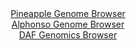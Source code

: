 <div id="Pineapple_Genome_Browser" align="center">
  <a href="https://igv.org/app/?sessionURL=blob:zZJdb5swFIb_i6VWm0T4DBCQqomkTRs1bdeklH6oQg4YYgVsZjuQNMp_31m1aTer1FxsmsSFOTL4fR8_O9QSISlnKES2brm6ZSENySXv5rhuKnKNayJRWOBKEg0JUhBBWEZQuEMFlgrHsyl8uVSqkaFhUNX0asxKrktHxzV.5Qx3Us94bYx4VeEFF1hxIY2hwC03aNn2OrLATaPD2Y7uGjlW2MBVs.RMcqMhrEw7.F_6a5SWhPGapPW6UvQtQAp5IGOuF_hLlMyjLCNSXpLtJD.JLifRvXMWP517o6f45iKJveR4TkuG1VqQk6tumhf5ffRQLpPzI3t87V6TYf.hOLKHcXz6eOScHp9tGiqIPLF8a.AEnmm7AIeynGz.p97w0AO7J6cxNK624laNB7eXi6uVf7eB4t3DGOZBOXmn_V5DFc_WYATKlsIPLVNzTE9zba_3Y2kNNNMMgJHgFIXPLxpSAmcr2P68Q2rbgDdIkm_rN4U0xEVOBAp7gWn6VhDYbt_vm0Fg7bUdWovq7wEex7PAN.3Itr20oJUCqfNUskbqmDG9zQq9fD2Q6NSkQE562I26i6YFlpMNtu.dr6O77kb037UJjn.7SCj7kVT_xL.PBNHV4lDpHrfdDLQb2rNpYgsfVmwzOu.vNqsr6.Zi9UdEHhQ.DE_BRY0V7IcJvP60rsWCYqZg0FJJF7SiapsASd6h0LIdkBdlvOJgIxLl4pOpmZrlmp9_S.rsX_bfAQ--">Pineapple Genome Browser</a>
</div>
<div id="Alphonso_Genome_Browser" align="center">
  <a href="https://igv.org/app/?sessionURL=blob:zZNRT9swFIX_iyXQJqWJnbQJiYSmtrSstFBEF7qBUOQkTmpIbNd2GqDqf59hm_bCJPqwaZIf7Cvb95zjz1uwIVJRzkAEXBv1bISABdSKtwtci4pc4JooEBW4UsQCkhREEpYREG1BgZXG8dXMnFxpLVTkOFSLTo1ZyW3l2bjGz5zhVtkZr50hryqccok1l8oZSLzhDi03nZakWAjb9PbsnpNjjR1ciRVnijuCsDJpzX3Jr1JSEsZrktRNpemrgMToMRpzu8Cf.stFP8uIUlPyNMmP.9NJ_9obxTen_vAmnn9exv7ycEFLhnUjybEkja_C08nluj8qZdx4bXiWPnZn4xweeCeHo0dBJVHHKEBHXujDMDTBUJaTx__Jsxl0T9_.6P5reB4K__yyvcHXwWBYq_N1vVD3oz_43lmg4lljOADZSgYRgpYHfavn.p2XKTqyIHxJR3IKots7C2iJswez_XYL9JMwtABF1s0rOBbgMicSRJ0QwgCFodvrBl3TBe2sLWhk9feiHcdXYQDdvuv6SUErbVDOE8WEsjFj9iYr7PJ53ywnw9zH3.bz1VhcIDQVaRZ7zeUga_gbWSIIjX_T.vX5jNH3KPon1L1HiK3TfVGD.dGX0fLE88mYqgc5c.dr6FVd.nzgDt76ZD8C2i.cgssaa7PfVMzyJ28bLClm2hQ2VNGUVlQ_LU2OvAURcj2DLch4xQ2HQJbpB2hBC_Xgx994eru73Xc-">Alphonso Genome Browser</a>
</div>


<div id="DAF_Genomics_Browser" align="center">
  <a href="https://igv.org/app/?sessionURL=blob:tZFra9swFIb_iyD9ZDu2fIsNYbhbsmbZVtrUzZZSgmofxyKW5UpyEi_kv1fzOga7MAYdSELiXN5X5zmiHQhJeY1ihC3HtxwHGUiWfL8grKngI2EgUVyQSoKBBBQgoM4AxUdUEKlIev1eV5ZKNTIeDnNSmBuoOaOZtKRrkcaUvFUl6FQTW4SRL7wme2llnOlkRYakakpeSz4kWQZSmvawgXqz3hN9fI.t.5awZm2laK.61ia0sdwqiHZL6xwOfzHyH5T1oq.S5SLp6.fQzfJxMp8lt.4kXb0NXq_Sy4tlGizPFnRTE9UKGPtdNZ9u2bLb335YNduF59Obd.e7xN2mA_fN2eTQUAFy7ITOyI0CB_voZKCKZ61GgLJSOLHjGSEeGdjzzOer6wd6BoJTFN_dG0gJkm11.t0Rqa7RoJCEx7ZnZiAuchAoNiPbDp0owr4XenYUOSfjiFpRvTDJaXodhTZOMA6sB8K0fkGrfnxa6NfgS2H8qbPe_4rpavaZBmHy6eYwwNNygM_ZbtLBw_xCNqPLafZbVF8h_PFrBReMKB369nwGQyqtyKBWP8i4p_vTEw--">DAF Genomics Browser</a>
</div>
